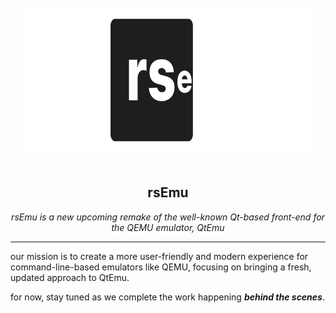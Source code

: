 <p align="center" style="padding: 20px; border-radius: 10px;">
  <img width="470" height="230" src="https://raw.githubusercontent.com/rs-emu/.github/refs/heads/main/profile/images/rsemubanner-svg.svg" alt="rsEmu Banner">
</p>

<h2 align="center"><strong>rsEmu</strong></h2>
<p align="center">
  <i>rsEmu is a new upcoming remake of the well-known Qt-based front-end for the QEMU emulator, QtEmu</i>
</p>

---

our mission is to create a more user-friendly and modern experience for command-line-based emulators like QEMU, focusing on bringing a fresh, updated approach to QtEmu.

for now, stay tuned as we complete the work happening ***behind the scenes***.
